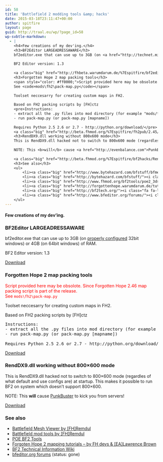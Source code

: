 ```yaml
---
id: 58
title: 'Battlefield 2 modding tools &amp; hacks'
date: 2015-03-18T23:11:47+00:00
author: spitfire
layout: page
guid: http://traal.eu/wp/?page_id=58
wp-svbtle-markdown:
  - |
    <h4>Few creations of my dev'ing.</h4>
    <h3>BF2Editor LARGEADRESSAWARE</h3>
    bf2editor.exe that can use up to 3GB (on <a href="http://technet.microsoft.com/en-us/library/bb124810%28v=EXCHG.65%29.aspx">properly configured</a> 32bit windows) or 4GB (on 64bit windows) of RAM.
    
    BF2 Editor version: 1.3
    
    <a class="big" href="http://fhbeta.warumdarum.de/%7Espitfire/bf2editor-laa/BF2Editor.exe"><i class="fa fa-lg black fa-arrow-circle-right"></i> Download</a>
    <h3>Forgotten Hope 2 map packing tools</h3>
    <span style="color: #ff0000;">Script provided here may be obsolote. Since Forgotten Hope 2.46 map packing script is part of the release.
    See <code>mods\fh2\pack-map.py</code></span>
    
    Toolset neccesarry for creating custom maps in FH2.
    
    Based on FH2 packing scripts by [FH]ctz
    <pre>Instructions: 
    - extract all the .py files into mod directory (for example "mods/fh2")
    - run pack-map.py (or pack-map.py [mapname])
    
    Requires Python 2.5 2.6 or 2.7 - http://python.org/download/</pre>
    <a class="big" href="http://beta.fhmod.org/%7Espitfire/fh2pub/2.45/map-pack-2.45.zip"><i class="fa fa-lg black fa-arrow-circle-right"></i> Download</a>
    <h3>RendDX9.dll working without 800x600 mode</h3>
    This is RendDX9.dll hacked not to switch to 800x600 mode (regardles of what default and use configs are) at startup. This makes it possible to run BF2 on system which doesn't support 800x600.
    
    NOTE: This <b>will</b> cause <a href="http://evenbalance.com">PunkBuster</a> to kick you from servers!
    
    <a class="big" href="http://beta.fhmod.org/%7Espitfire/bf2hacks/RendDX9.zip"><i class="fa fa-lg black fa-arrow-circle-right"></i> Download</a>
    <h3>See also</h3>
    <ul>
    	<li><a class="big" href="http://www.bytehazard.com/bfstuff/bfmeshview/"><i class="fa fa-lg black fa-arrow-circle-right"></i> Battlefield Mesh Viewer by [FH]Remdul</a></li>
    	<li><a class="big" href="http://bytehazard.com/bfstuff/"><i class="fa fa-lg black fa-arrow-circle-right"></i> Battlefield mod tools by [FH]Remdul</a></li>
    	<li><a class="big" href="http://www.fhmod.org/bf2tools/poe2_3dsMax9_Tools_v0.30.zip"><i class="fa fa-lg black fa-arrow-circle-right"></i> POE BF2 Tools</a></li>
    	<li><a class="big" href="http://forgottenhope.warumdarum.de/tutorials/"><i class="fa fa-lg black fa-arrow-circle-right"></i> Forgoten Hope 2 mapping tutorials - by FH devs & [EA]Lawrence Brown</a></li>
    	<li><a class="big" href="http://bf2tech.org/"><i class="fa fa-lg black fa-arrow-circle-right"></i> BF2 Technical Information Wiki</a></li>
    	<li><a class="big" href="http://www.bfeditor.org/forums/"><i class="fa fa-lg black fa-arrow-circle-right"></i> bfeditor.org forums</a></li>
    </ul>
---
```

#### Few creations of my dev&#8217;ing.

### BF2Editor LARGEADRESSAWARE

bf2editor.exe that can use up to 3GB (on [properly configured](http://technet.microsoft.com/en-us/library/bb124810%28v=EXCHG.65%29.aspx) 32bit windows) or 4GB (on 64bit windows) of RAM.

BF2 Editor version: 1.3

[<i class="fa fa-lg black fa-arrow-circle-right"></i> Download](http://fhbeta.warumdarum.de/%7Espitfire/bf2editor-laa/BF2Editor.exe)

### Forgotten Hope 2 map packing tools

<span style="color: #ff0000;">Script provided here may be obsolote. Since Forgotten Hope 2.46 map packing script is part of the release.<br /> See <code>mods&#92;fh2&#92;pack-map.py</code></span>

Toolset neccesarry for creating custom maps in FH2.

Based on FH2 packing scripts by [FH]ctz

<pre>Instructions: 
- extract all the .py files into mod directory (for example "mods/fh2")
- run pack-map.py (or pack-map.py [mapname])

Requires Python 2.5 2.6 or 2.7 - http://python.org/download/</pre>

[<i class="fa fa-lg black fa-arrow-circle-right"></i> Download](http://beta.fhmod.org/%7Espitfire/fh2pub/2.45/map-pack-2.45.zip)

### RendDX9.dll working without 800&#215;600 mode

This is RendDX9.dll hacked not to switch to 800&#215;600 mode (regardles of what default and use configs are) at startup. This makes it possible to run BF2 on system which doesn&#8217;t support 800&#215;600.

NOTE: This **will** cause [PunkBuster](http://evenbalance.com) to kick you from servers!

[<i class="fa fa-lg black fa-arrow-circle-right"></i> Download](http://beta.fhmod.org/%7Espitfire/bf2hacks/RendDX9.zip)

### See also

  * [<i class="fa fa-lg black fa-arrow-circle-right"></i> Battlefield Mesh Viewer by [FH]Remdul](http://www.bytehazard.com/bfstuff/bfmeshview/)
  * [<i class="fa fa-lg black fa-arrow-circle-right"></i> Battlefield mod tools by [FH]Remdul](http://bytehazard.com/bfstuff/)
  * [<i class="fa fa-lg black fa-arrow-circle-right"></i> POE BF2 Tools](http://www.fhmod.org/bf2tools/poe2_3dsMax9_Tools_v0.30.zip)
  * [<i class="fa fa-lg black fa-arrow-circle-right"></i> Forgoten Hope 2 mapping tutorials &#8211; by FH devs & [EA]Lawrence Brown](http://forgottenhope.warumdarum.de/tutorials/)
  * [<i class="fa fa-lg black fa-arrow-circle-right"></i> BF2 Technical Information Wiki](http://bf2tech.org/)
  * [<i class="fa fa-lg black fa-arrow-circle-right"></i> bfeditor.org forums](http://www.bfeditor.org/forums/) (status: gone) 
